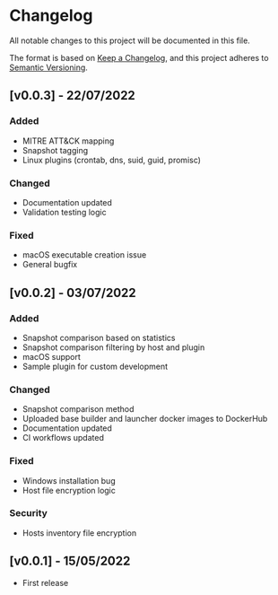 # Changelog

All notable changes to this project will be documented in this file.

The format is based on [Keep a Changelog](https://keepachangelog.com/en/1.0.0/),
and this project adheres to [Semantic Versioning](https://semver.org/spec/v2.0.0.html).

## [v0.0.3] - 22/07/2022
### Added
- MITRE ATT&CK mapping
- Snapshot tagging
- Linux plugins (crontab, dns, suid, guid, promisc)

### Changed
- Documentation updated
- Validation testing logic

### Fixed
- macOS executable creation issue
- General bugfix


## [v0.0.2] - 03/07/2022
### Added
- Snapshot comparison based on statistics
- Snapshot comparison filtering by host and plugin
- macOS support
- Sample plugin for custom development

### Changed
- Snapshot comparison method
- Uploaded base builder and launcher docker images to DockerHub
- Documentation updated
- CI workflows updated

### Fixed
- Windows installation bug
- Host file encryption logic

### Security
- Hosts inventory file encryption


## [v0.0.1] - 15/05/2022
- First release
